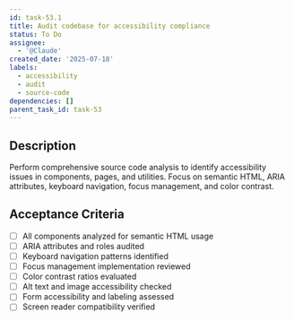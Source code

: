 ```yaml
---
id: task-53.1
title: Audit codebase for accessibility compliance
status: To Do
assignee:
  - '@Claude'
created_date: '2025-07-18'
labels:
  - accessibility
  - audit
  - source-code
dependencies: []
parent_task_id: task-53
---
```


## Description

Perform comprehensive source code analysis to identify accessibility issues in components, pages, and utilities. Focus on semantic HTML, ARIA attributes, keyboard navigation, focus management, and color contrast.

## Acceptance Criteria

- [ ] All components analyzed for semantic HTML usage
- [ ] ARIA attributes and roles audited
- [ ] Keyboard navigation patterns identified
- [ ] Focus management implementation reviewed
- [ ] Color contrast ratios evaluated
- [ ] Alt text and image accessibility checked
- [ ] Form accessibility and labeling assessed
- [ ] Screen reader compatibility verified
